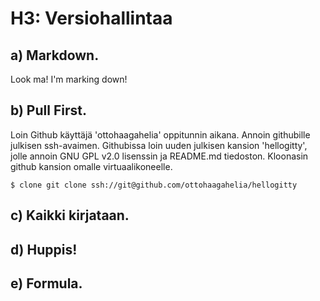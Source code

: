 # H3: Versiohallintaa

## a) Markdown. 

Look ma! I'm marking down!

## b) Pull First.

Loin Github käyttäjä 'ottohaagahelia' oppitunnin aikana. Annoin githubille julkisen ssh-avaimen. Githubissa loin uuden julkisen kansion 'hellogitty', jolle annoin GNU GPL v2.0 lisenssin ja README.md tiedoston. Kloonasin github kansion omalle virtuaalikoneelle.

	$ clone git clone ssh://git@github.com/ottohaagahelia/hellogitty

## c) Kaikki kirjataan.

## d) Huppis!

## e) Formula.


